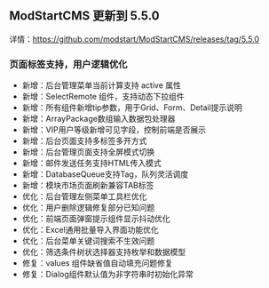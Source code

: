 ## ModStartCMS 更新到 5.5.0

详情：https://github.com/modstart/ModStartCMS/releases/tag/5.5.0

### 页面标签支持，用户逻辑优化

- 新增：后台管理菜单当前计算支持 active 属性
- 新增：SelectRemote 组件，支持动态下拉组件
- 新增：所有组件新增tip参数，用于Grid、Form、Detail提示说明
- 新增：ArrayPackage数组输入数据包处理器
- 新增：VIP用户等级新增可见字段，控制前端是否展示
- 新增：后台页面支持多标签多开方式
- 新增：后台管理页面支持全屏模式切换
- 新增：邮件发送任务支持HTML传入模式
- 新增：DatabaseQueue支持Tag，队列灵活调度
- 新增：模块市场页面刷新兼容TAB标签
- 优化：后台管理左侧菜单工具栏优化
- 优化：用户删除逻辑修复部分已知问题
- 优化：前端页面弹窗提示组件显示抖动优化
- 优化：Excel通用批量导入界面功能优化
- 优化：后台菜单关键词搜索不生效问题
- 优化：筛选条件树状选择器支持枚举和数据模型
- 修复：values 组件缺省值自动填充问题修复
- 修复：Dialog组件默认值为非字符串时初始化异常
